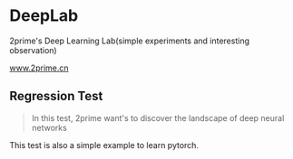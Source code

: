 # DeepLab
2prime's Deep Learning  Lab(simple experiments and interesting observation)

www.2prime.cn

## Regression Test

> In this test, 2prime want's to discover the landscape of deep neural networks

This test is also a simple example to learn pytorch.
